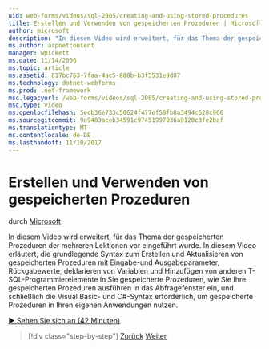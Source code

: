 ```yaml
---
uid: web-forms/videos/sql-2005/creating-and-using-stored-procedures
title: Erstellen und Verwenden von gespeicherten Prozeduren | Microsoft Docs
author: microsoft
description: "In diesem Video wird erweitert, für das Thema der gespeicherten Prozeduren der mehreren Lektionen vor eingeführt wurde. In diesem Video erläutert die grundlegende Syntax zum Erstellen und aktualisieren..."
ms.author: aspnetcontent
manager: wpickett
ms.date: 11/14/2006
ms.topic: article
ms.assetid: 817bc763-7faa-4ac5-880b-b3f5531e9d07
ms.technology: dotnet-webforms
ms.prod: .net-framework
msc.legacyurl: /web-forms/videos/sql-2005/creating-and-using-stored-procedures
msc.type: video
ms.openlocfilehash: 5ecb36e733c50624f477ef58fb8a3494c628c966
ms.sourcegitcommit: 9a9483aceb34591c97451997036a9120c3fe2baf
ms.translationtype: MT
ms.contentlocale: de-DE
ms.lasthandoff: 11/10/2017
---
```

<a name="creating-and-using-stored-procedures"></a>Erstellen und Verwenden von gespeicherten Prozeduren
====================
durch [Microsoft](https://github.com/microsoft)

In diesem Video wird erweitert, für das Thema der gespeicherten Prozeduren der mehreren Lektionen vor eingeführt wurde. In diesem Video erläutert, die grundlegende Syntax zum Erstellen und Aktualisieren von gespeicherten Prozeduren mit Eingabe-und Ausgabeparameter, Rückgabewerte, deklarieren von Variablen und Hinzufügen von anderen T-SQL-Programmierelemente in Sie gespeicherte Prozeduren, wie Sie Ihre gespeicherten Prozeduren ausführen in das Abfragefenster ein, und schließlich die Visual Basic- und C#-Syntax erforderlich, um gespeicherte Prozeduren in Ihren eigenen Anwendungen nutzen.

[&#9654; Sehen Sie sich an (42 Minuten)](https://channel9.msdn.com/Blogs/ASP-NET-Site-Videos/creating-and-using-stored-procedures)

>[!div class="step-by-step"]
[Zurück](building-and-customizing-reports-in-business-intelligence-development-studio.md)
[Weiter](enabling-full-text-search-in-your-text-data.md)
